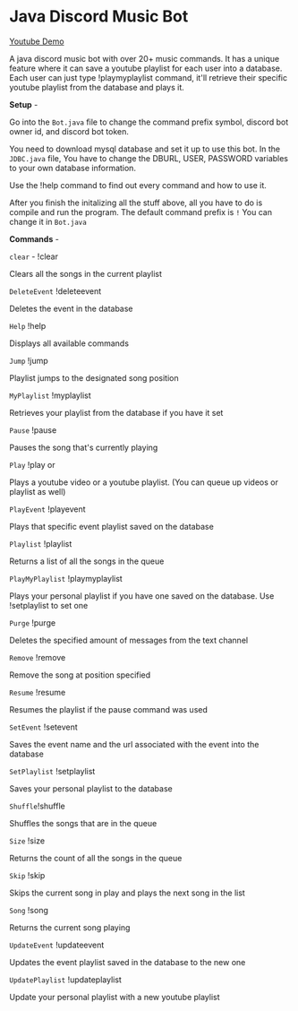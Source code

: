# Java Discord Music Bot

[Youtube Demo](https://www.youtube.com/watch?v=ZozieD_TiN4)

A java discord music bot with over 20+ music commands. It has a unique feature where it can save a youtube playlist for each user into a database. Each user can just type !playmyplaylist command, it'll retrieve their specific youtube playlist from the database and plays it.

**Setup** - 

Go into the `Bot.java` file to change the command prefix symbol, discord bot owner id, and discord bot token.

You need to download mysql database and set it up to use this bot. 
In the `JDBC.java` file, You have to change the DBURL, USER, PASSWORD variables to your own database information.

Use the !help command to find out every command and how to use it.

After you finish the initalizing all the stuff above, all you have to do is compile and run the program. The default command prefix is `!` You can change it in `Bot.java`

**Commands** - 

`clear` - !clear 

Clears all the songs in the current playlist

`DeleteEvent` !deleteevent <event name>
	
Deletes the event in the database

`Help` !help
	
Displays all available commands

`Jump` !jump <song position>
	
Playlist jumps to the designated song position

`MyPlaylist` !myplaylist
	
Retrieves your playlist from the database if you have it set

`Pause` !pause
	
Pauses the song that's currently playing

`Play` !play <Youtube URL> or <Youtube Playlist URL>
	
Plays a youtube video or a youtube playlist. (You can queue up videos or playlist as well)

`PlayEvent` !playevent <event name>
	
Plays that specific event playlist saved on the database

`Playlist` !playlist
	
Returns a list of all the songs in the queue

`PlayMyPlaylist` !playmyplaylist
	
Plays your personal playlist if you have one saved on the database. Use !setplaylist <youtube url> to set one

`Purge` !purge <x>
	
Deletes the specified amount of messages from the text channel

`Remove` !remove <x>
	
Remove the song at position specified
	
`Resume` !resume
	
Resumes the playlist if the pause command was used

`SetEvent` !setevent <event name> <youtube url>
	
Saves the event name and the url associated with the event into the database

`SetPlaylist` !setplaylist <youtube url>
	
Saves your personal playlist to the database

`Shuffle`!shuffle
	
Shuffles the songs that are in the queue

`Size` !size
	
Returns the count of all the songs in the queue 

`Skip` !skip
	
Skips the current song in play and plays the next song in the list

`Song` !song

Returns the current song playing
	
`UpdateEvent` !updateevent <event name> <youtube url>
	
Updates the event playlist saved in the database to the new one

`UpdatePlaylist` !updateplaylist <youtube url>
	
Update your personal playlist with a new youtube playlist
